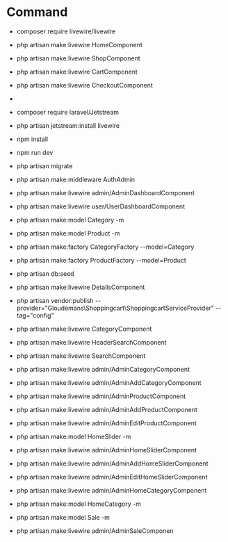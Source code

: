# Command 
- composer require livewire/livewire
- php artisan make:livewire HomeComponent
- php artisan make:livewire ShopComponent
- php artisan make:livewire CartComponent
- php artisan make:livewire CheckoutComponent
- 
- composer require laravel/Jetstream
- php artisan jetstream:install livewire
- npm install
- npm run dev
- php artisan migrate
- php artisan make:middleware AuthAdmin
- php artisan make:livewire admin/AdminDashboardComponent
- php artisan make:livewire user/UserDashboardComponent
- php artisan make:model Category -m
- php artisan make:model Product -m
- php artisan make:factory CategoryFactory --model=Category
- php artisan make:factory ProductFactory --model=Product
- php artisan db:seed
- php artisan make:livewire DetailsComponent
- php artisan vendor:publish --provider="Gloudemans\Shoppingcart\ShoppingcartServiceProvider" --tag="config"
  
- php artisan make:livewire CategoryComponent
- php artisan make:livewire HeaderSearchComponent
- php artisan make:livewire SearchComponent
- php artisan make:livewire admin/AdminCategoryComponent
- php artisan make:livewire admin/AdminAddCategoryComponent
- php artisan make:livewire admin/AdminProductComponent
- php artisan make:livewire admin/AdminAddProductComponent
- php artisan make:livewire admin/AdminEditProductComponent
- php artisan make:model HomeSlider -m
- php artisan make:livewire admin/AdminHomeSliderComponent
- php artisan make:livewire admin/AdminAddHomeSliderComponent
- php artisan make:livewire admin/AdminEditHomeSliderComponent
- php artisan make:livewire admin/AdminHomeCategoryComponent
- php artisan make:model HomeCategory -m
- php artisan make:model Sale -m
- php artisan make:livewire admin/AdminSaleComponen



